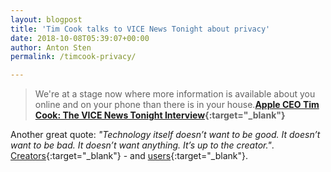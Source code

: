 ```yaml
---
layout: blogpost
title: 'Tim Cook talks to VICE News Tonight about privacy'
date: 2018-10-08T05:39:07+00:00
author: Anton Sten
permalink: /timcook-privacy/

---
```


>We're at a stage now where more information is available about you online and on your phone than there is in your house.**[Apple CEO Tim Cook: The VICE News Tonight Interview](https://www.youtube.com/watch?v=VD1cP8SK3Q0&feature=youtu.be){:target="_blank"}**

Another great quote: _"Technology itself doesn’t want to be good. It doesn’t want to be bad. It doesn’t want anything. It’s up to the creator."_. [Creators](https://www.antonsten.com/moral-implications-apps/){:target="_blank"} - and [users](https://www.antonsten.com/my-responsibilities/){:target="_blank"}. 
